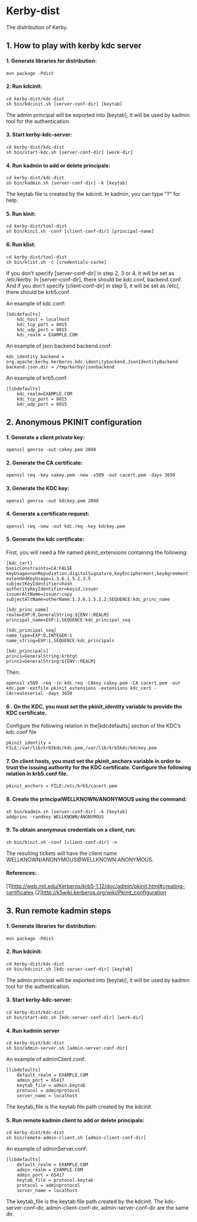<!--
  Licensed to the Apache Software Foundation (ASF) under one
  or more contributor license agreements.  See the NOTICE file
  distributed with this work for additional information
  regarding copyright ownership.  The ASF licenses this file
  to you under the Apache License, Version 2.0 (the
  "License"); you may not use this file except in compliance
  with the License.  You may obtain a copy of the License at

  http://www.apache.org/licenses/LICENSE-2.0

  Unless required by applicable law or agreed to in writing,
  software distributed under the License is distributed on an
  "AS IS" BASIS, WITHOUT WARRANTIES OR CONDITIONS OF ANY
  KIND, either express or implied.  See the License for the
  specific language governing permissions and limitations
  under the License.
-->

Kerby-dist
============

The distribution of Kerby.

## 1. How to play with kerby kdc server

#### 1. Generate libraries for distribution:
```
mvn package -Pdist
```

#### 2. Run kdcinit:
```
cd kerby-dist/kdc-dist
sh bin/kdcinit.sh [server-conf-dir] [keytab]
```
The admin principal will be exported into [keytab], it will be used by kadmin tool for the authentication. 

#### 3. Start kerby-kdc-server:
```
cd kerby-dist/kdc-dist
sh bin/start-kdc.sh [server-conf-dir] [work-dir]
```

#### 4. Run kadmin to add or delete principals:
```
cd kerby-dist/kdc-dist
sh bin/kadmin.sh [server-conf-dir] -k [keytab]
```
  The keytab file is created by the kdcinit.
  In kadmin, you can type "?" for help.

#### 5. Run kinit:
```
cd kerby-dist/tool-dist
sh bin/kinit.sh -conf [client-conf-dir] [principal-name]
```

#### 6. Run klist:
```
cd kerby-dist/tool-dist
sh bin/klist.sh -c [credentials-cache]
```

  If you don't specify [server-conf-dir] in step 2, 3 or 4, it will be set as /etc/kerby. In [server-conf-dir], there should be kdc.conf, backend.conf. 
  And if you don't specify [client-conf-dir] in step 5, it will be set as /etc/, there should be krb5.conf.

An example of kdc.conf:
```
[kdcdefaults]
    kdc_host = localhost
    kdc_tcp_port = 8015
    kdc_udp_port = 8015
    kdc_realm = EXAMPLE.COM
```
An example of json backend backend.conf:
```
kdc_identity_backend = org.apache.kerby.kerberos.kdc.identitybackend.JsonIdentityBackend
backend.json.dir = /tmp/kerby/jsonbackend
```
An example of krb5.conf:
```
[libdefaults]
    kdc_realm=EXAMPLE.COM
    kdc_tcp_port = 8015
    kdc_udp_port = 8015
```

## 2. Anonymous PKINIT configuration
#### 1. Generate a client private key:
```
openssl genrsa -out cakey.pem 2048
```

#### 2. Generate the CA certificate:
```
openssl req -key cakey.pem -new -x509 -out cacert.pem -days 3650
```

#### 3. Generate the KDC key:
```
openssl genrsa -out kdckey.pem 2048
```

#### 4. Generate a certificate request:
```
openssl req -new -out kdc.req -key kdckey.pem
```

#### 5. Generate the kdc certificate:
First, you will need a file named pkinit_extensions containing the following:
```
[kdc_cert]
basicConstraints=CA:FALSE
keyUsage=nonRepudiation,digitalSignature,keyEncipherment,keyAgreement
extendedKeyUsage=1.3.6.1.5.2.3.5
subjectKeyIdentifier=hash
authorityKeyIdentifier=keyid,issuer
issuerAltName=issuer:copy
subjectAltName=otherName:1.3.6.1.5.2.2;SEQUENCE:kdc_princ_name

[kdc_princ_name]
realm=EXP:0,GeneralString:${ENV::REALM}
principal_name=EXP:1,SEQUENCE:kdc_principal_seq

[kdc_principal_seq]
name_type=EXP:0,INTEGER:1
name_string=EXP:1,SEQUENCE:kdc_principals

[kdc_principals]
princ1=GeneralString:krbtgt
princ2=GeneralString:${ENV::REALM}
```
Then:
```
openssl x509 -req -in kdc.req -CAkey cakey.pem -CA cacert.pem -out kdc.pem -extfile pkinit_extensions -extensions kdc_cert -CAcreateserial -days 3650
```

#### 6 . On the KDC, you must set the pkinit_identity variable to provide the KDC certificate.
Configure the following relation in the[kdcdefaults] section of the KDC’s kdc.conf file
```
pkinit_identity = FILE:/var/lib/krb5kdc/kdc.pem,/var/lib/krb5kdc/kdckey.pem
```

#### 7. On client hosts, you must set the pkinit_anchors variable in order to trust the issuing authority for the KDC certificate. Configure the following relation in krb5.conf file.
```
pkinit_anchors = FILE:/etc/krb5/cacert.pem
```

#### 8. Create the principalWELLKNOWN/ANONYMOUS using the command:
```
sh bin/kadmin.sh [server-conf-dir] -k [keytab]
addprinc -randkey WELLKNOWN/ANONYMOUS
```

#### 9. To obtain anonymous credentials on a client, run:
```
sh bin/kinit.sh -conf [client-conf-dir] -n
```
The resulting tickets will have the client name WELLKNOWN/ANONYMOUS@WELLKNOWN:ANONYMOUS.

#### References: 
[1]http://web.mit.edu/Kerberos/krb5-1.12/doc/admin/pkinit.html#creating-certificates
[2]http://k5wiki.kerberos.org/wiki/Pkinit_configuration


## 3. Run remote kadmin steps
#### 1. Generate libraries for distribution:
```
mvn package -Pdist
```

#### 2. Run kdcinit:
```
cd kerby-dist/kdc-dist
sh bin/kdcinit.sh [kdc-server-conf-dir] [keytab]
```
The admin principal will be exported into [keytab], it will be used by kadmin tool for the authentication. 

#### 3. Start kerby-kdc-server:
```
cd kerby-dist/kdc-dist
sh bin/start-kdc.sh [kdc-server-conf-dir] [work-dir]
```

#### 4. Run kadmin server
```
cd kerby-dist/kdc-dist
sh bin/admin-server.sh [admin-server-conf-dir]
```
An example of adminClient.conf:
```
[libdefaults]
    default_realm = EXAMPLE.COM
    admin_port = 65417
    keytab_file = admin.keytab
    protocol = adminprotocol
    server_name = localhost
```
The keytab_file is the keytab file path created by the kdcinit.

#### 5. Run remote kadmin client to add or delete principals:
```
cd kerby-dist/kdc-dist
sh bin/remote-admin-client.sh [admin-client-conf-dir]
```
An example of adminServer.conf:
```
[libdefaults]
    default_realm = EXAMPLE.COM
    admin_realm = EXAMPLE.COM
    admin_port = 65417
    keytab_file = protocol.keytab
    protocol = adminprotocol
    server_name = localhost
```
The keytab_file is the keytab file path created by the kdcinit.
The kdc-server-conf-dir, admin-client-conf-dir, admin-server-conf-dir are the same dir.
